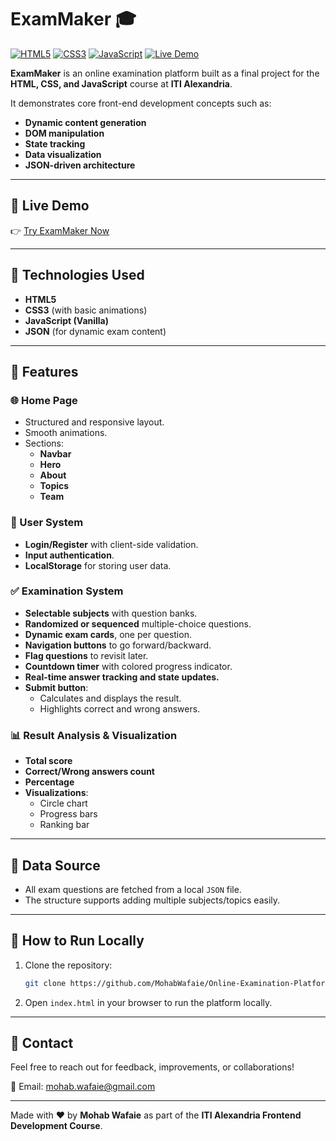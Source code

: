 # ExamMaker 🎓

[![HTML5](https://img.shields.io/badge/HTML5-%23E34F26.svg?&style=for-the-badge&logo=html5&logoColor=white)](#)
[![CSS3](https://img.shields.io/badge/CSS3-%231572B6.svg?&style=for-the-badge&logo=css3&logoColor=white)](#)
[![JavaScript](https://img.shields.io/badge/JavaScript-%23F7DF1E.svg?&style=for-the-badge&logo=javascript&logoColor=black)](#)
[![Live Demo](https://img.shields.io/badge/Live-Demo-blue?style=for-the-badge&logo=githubpages)](https://mohabwafaie.github.io/Online-Examination-Platform-ExamMaker/)

**ExamMaker** is an online examination platform built as a final project for the **HTML, CSS, and JavaScript** course at **ITI Alexandria**.

It demonstrates core front-end development concepts such as:
- **Dynamic content generation**
- **DOM manipulation**
- **State tracking**
- **Data visualization**
- **JSON-driven architecture**

---

## 🔗 Live Demo

👉 [Try ExamMaker Now](https://mohabwafaie.github.io/Online-Examination-Platform-ExamMaker/)

---

## 🔧 Technologies Used

- **HTML5**
- **CSS3** (with basic animations)
- **JavaScript (Vanilla)**
- **JSON** (for dynamic exam content)

---

## 🚀 Features

### 🌐 Home Page
- Structured and responsive layout.
- Smooth animations.
- Sections:
  - **Navbar**
  - **Hero**
  - **About**
  - **Topics**
  - **Team**

### 🔐 User System
- **Login/Register** with client-side validation.
- **Input authentication**.
- **LocalStorage** for storing user data.

### ✅ Examination System

- **Selectable subjects** with question banks.
- **Randomized or sequenced** multiple-choice questions.
- **Dynamic exam cards**, one per question.
- **Navigation buttons** to go forward/backward.
- **Flag questions** to revisit later.
- **Countdown timer** with colored progress indicator.
- **Real-time answer tracking and state updates.**
- **Submit button**:
  - Calculates and displays the result.
  - Highlights correct and wrong answers.

### 📊 Result Analysis & Visualization

- **Total score**
- **Correct/Wrong answers count**
- **Percentage**
- **Visualizations**:
  - Circle chart
  - Progress bars
  - Ranking bar

---

## 📁 Data Source

- All exam questions are fetched from a local `JSON` file.
- The structure supports adding multiple subjects/topics easily.

---

## 🧪 How to Run Locally

1. Clone the repository:
   ```bash
   git clone https://github.com/MohabWafaie/Online-Examination-Platform-ExamMaker.git
   ```
2. Open `index.html` in your browser to run the platform locally.

---

## 📩 Contact

Feel free to reach out for feedback, improvements, or collaborations!

📧 Email: [mohab.wafaie@gmail.com](mailto:mohab.wafaie@gmail.com)

---

Made with ❤️ by **Mohab Wafaie** as part of the **ITI Alexandria Frontend Development Course**.

